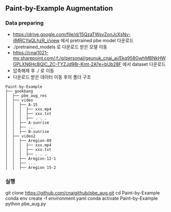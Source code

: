 ## Paint-by-Example Augmentation

### Data preparing
- https://drive.google.com/file/d/15QzaTWsvZonJcXsNv-ilMRCYaQLhzR_i/view 에서 pretrained pbe model 다운로드
- ./pretrained_models 로 다운로드 받은 모델 이동
- https://cnai1021-my.sharepoint.com/:f:/g/personal/geunuk_cnai_ai/Ekq958GwhMBNkHWGPLXN6HcBQlC_ZC-TYZJd98r-Kmt-2A?e=bUb28F 에서 dataset 다운로드
- 압축해제 후 ./ 로 이동
- 다운로드 받은 데이터 이동 후의 폴더 구조
```
Paint-by-Example
├── gookbang
│  ├── pbe_aug_res
│  ├── video
│  │  ├── A-15
│  │  │  ├── xxx.mp4
│  │  │  ├── xxx.txt
│  │  │  ├── . . .
│  │  ├── A-sunrise
│  │  ├── ...
│  │  ├── B-sunrise
│  ├── video2
│  │  ├── Aregion-09
│  │  │  ├── xxx.mp4
│  │  │  ├── xxx.txt
│  │  │  ├── . . .
│  │  ├── Aregion-12-1
│  │  ├── ...
│  │  ├── Aregion 15-2
```
### 실행
git clone https://github.com/cnaigithub/pbe_aug.git
cd Paint-by-Example
conda env create -f environment.yaml
conda activate Paint-by-Example
python pbe_aug.py 